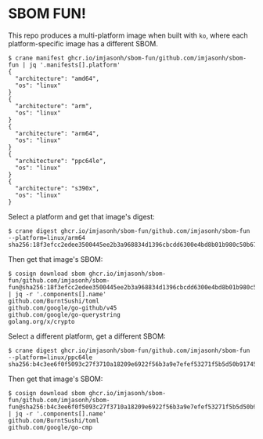 # SBOM FUN!

This repo produces a multi-platform image when built with `ko`, where each platform-specific image has a different SBOM.

```
$ crane manifest ghcr.io/imjasonh/sbom-fun/github.com/imjasonh/sbom-fun | jq '.manifests[].platform'
{
  "architecture": "amd64",
  "os": "linux"
}
{
  "architecture": "arm",
  "os": "linux"
}
{
  "architecture": "arm64",
  "os": "linux"
}
{
  "architecture": "ppc64le",
  "os": "linux"
}
{
  "architecture": "s390x",
  "os": "linux"
}
```

Select a platform and get that image's digest:

```
$ crane digest ghcr.io/imjasonh/sbom-fun/github.com/imjasonh/sbom-fun --platform=linux/arm64
sha256:18f3efcc2edee3500445ee2b3a968834d1396cbcdd6300e4bd8b01b980c50b67
```

Then get that image's SBOM:

```
$ cosign download sbom ghcr.io/imjasonh/sbom-fun/github.com/imjasonh/sbom-fun@sha256:18f3efcc2edee3500445ee2b3a968834d1396cbcdd6300e4bd8b01b980c50b67 | jq -r '.components[].name'
github.com/BurntSushi/toml
github.com/google/go-github/v45
github.com/google/go-querystring
golang.org/x/crypto
```

Select a different platform, get a different SBOM:

```
$ crane digest ghcr.io/imjasonh/sbom-fun/github.com/imjasonh/sbom-fun --platform=linux/ppc64le
sha256:b4c3ee6f0f5093c27f3710a18209e6922f56b3a9e7efef53271f5b5d50b91745
```

Then get that image's SBOM:

```
$ cosign download sbom ghcr.io/imjasonh/sbom-fun/github.com/imjasonh/sbom-fun@sha256:b4c3ee6f0f5093c27f3710a18209e6922f56b3a9e7efef53271f5b5d50b91745 | jq -r '.components[].name'
github.com/BurntSushi/toml
github.com/google/go-cmp
```

